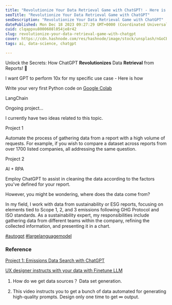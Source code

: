 ```yaml
---
title: "Revolutionize Your Data Retrieval Game with ChatGPT! - Here is how"
seoTitle: "Revolutionize Your Data Retrieval Game with ChatGPT"
seoDescription: "Revolutionize Your Data Retrieval Game with ChatGPT"
datePublished: Mon Dec 18 2023 09:27:29 GMT+0000 (Coordinated Universal Time)
cuid: clqappxu8000608l054je8r42
slug: revolutionize-your-data-retrieval-game-with-chatgpt
cover: https://cdn.hashnode.com/res/hashnode/image/stock/unsplash/nGoCBxiaRO0/upload/536046e68c3dd237f93cafce2ec54514.jpeg
tags: ai, data-science, chatgpt

---
```


Unlock the Secrets: How ChatGPT **Revolutionizes** Data **Retrieval** from Reports! 🚀

I want GPT to perform 10x for my specific use case - Here is how

Write your very first Python code on [Google Colab](https://research.google.com/colaboratory/faq.html#:~:text=The%20Basics,learning%2C%20data%20analysis%20and%20education.)

LangChain

Ongoing project...

I currently have two ideas related to this topic.

Project 1

Automate the process of gathering data from a report with a high volume of requests. For example, if you wish to compare a dataset across reports from over 1700 listed companies, all addressing the same question.

Project 2

AI + RPA

Employ ChatGPT to assist in cleaning the data according to the factors you've defined for your report.

However, you might be wondering, where does the data come from?

In my field, I work with data from sustainability or ESG reports, focusing on elements tied to Scope 1, 2, and 3 emissions following GHG Protocol and ISO standards. As a sustainability expert, my responsibilities include gathering data from different teams within the company, refining the collected information, and presenting it in a chart.

[#autogpt](https://www.youtube.com/hashtag/autogpt) [#largelanguagemodel](https://www.youtube.com/hashtag/largelanguagemodel)

### Reference

[Project 1: Emissions Data Search with ChatGPT](https://climaterisks.readthedocs.io/en/latest/climate_investing/project1.html#project-1-emissions-data-search-with-chatgpt)

[UX designer instructs with your data with Finetune LLM](https://www.youtube.com/watch?v=Q9zv369Ggfk)

1. How do we get data sources？ Data set generation.
    
2. This video instructs you to get a bunch of data automated for generating high-quality prompts. Design only one time to get ∞ output.